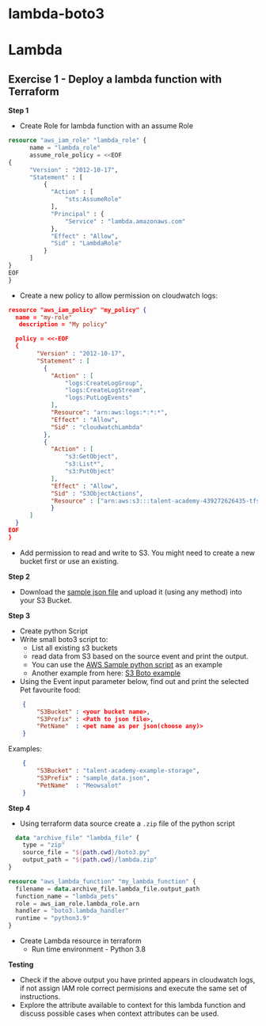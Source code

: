 # lambda-boto3
# Lambda

## Exercise 1 - Deploy a lambda function with Terraform

**Step 1**

- Create Role for lambda function with an assume Role

```tf
resource "aws_iam_role" "lambda_role" {
      name = "lambda_role"
      assume_role_policy = <<EOF
{
      "Version" : "2012-10-17",
      "Statement" : [
          {
            "Action" : [
                "sts:AssumeRole"
            ],
            "Principal" : {
                "Service" : "lambda.amazonaws.com"
            },
            "Effect" : "Allow",
            "Sid" : "LambdaRole"
          }
      ]
}
EOF
}
```
- Create a new policy to allow permission on cloudwatch logs:

```json
resource "aws_iam_policy" "my_policy" {
  name = "my-role"
   description = "My policy"

  policy = <<-EOF
  {
        "Version" : "2012-10-17",
        "Statement" : [
          {
            "Action" : [
                "logs:CreateLogGroup",
                "logs:CreateLogStream",
                "logs:PutLogEvents"
            ],
            "Resource": "arn:aws:logs:*:*:*",
            "Effect" : "Allow",
            "Sid" : "cloudwatchLambda"
          },
          {
            "Action" : [
                "s3:GetObject",
                "s3:List*",
                "s3:PutObject"
            ],
            "Effect" : "Allow",
            "Sid" : "S3ObjectActions",
            "Resource" : ["arn:aws:s3:::talent-academy-439272626435-tfstate-ashley"]
            }
      ]
  }
EOF
}
```
- Add permission to read and write to S3. You might need to create a new bucket first or use an existing.

**Step 2**

- Download the [sample json file](./sample_data.json) and upload it (using any method) into your S3 Bucket.




**Step 3**

- Create python Script
- Write small boto3 script to:
    - List all existing s3 buckets
    - read data from S3 based on the source event and print the output.
    - You can use the [AWS Sample python script](https://github.com/aws-samples/aws-python-sample/blob/master/s3_sample.py) as an example
    - Another example from here: [S3 Boto example](https://github.com/boto/boto3/blob/develop/boto3/examples/s3.rst)
- Using the Event input parameter below, find out and print the selected Pet favourite food:
```json
    {
        "S3Bucket" : <your bucket name>,
        "S3Prefix" : <Path to json file>,
        "PetName"  : <pet name as per json(choose any)>
    }
```

Examples:
```json
    {
        "S3Bucket" : "talent-academy-example-storage",
        "S3Prefix" : "sample_data.json",
        "PetName"  : "Meowsalot"
    }
```

**Step 4**

- Using terraform data source create a `.zip` file of the python script
```tf
  data "archive_file" "lambda_file" {
    type = "zip"
    source_file = "${path.cwd}/boto3.py"
    output_path = "${path.cwd}/lambda.zip"
}

resource "aws_lambda_function" "my_lambda_function" {
  filename = data.archive_file.lambda_file.output_path
  function_name = "lambda_pets"
  role = aws_iam_role.lambda_role.arn
  handler = "boto3.lambda_handler"
  runtime = "python3.9"
}
```
- Create Lambda resource in terraform
    - Run time environment - Python 3.8

**Testing**

- Check if the above output you have printed appears in cloudwatch logs, if not assign IAM role correct permisions and execute the same set of instructions.
- Explore the attribute available to context for this lambda function and discuss possible cases when context attributes can be used.
